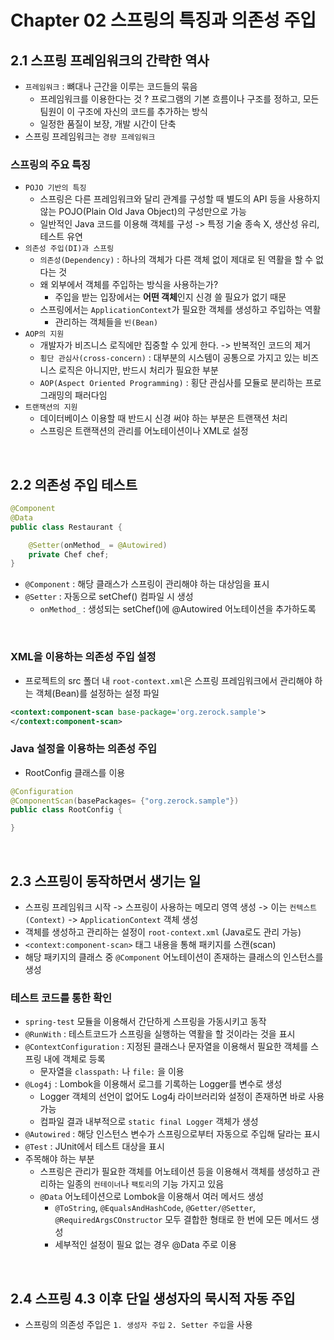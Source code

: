 # Chapter 02 스프링의 특징과 의존성 주입

## 2.1 스프링 프레임워크의 간략한 역사
- `프레임워크` : 뼈대나 근간을 이루는 코드들의 묶음
    - 프레임워크를 이용한다는 것 ? 프로그램의 기본 흐름이나 구조를 정하고, 모든 팀원이 이 구조에 자신의 코드를 추가하는 방식
    - 일정한 품질이 보장, 개발 시간이 단축
- 스프링 프레임워크는 `경량 프레임워크`

### 스프링의 주요 특징
- `POJO 기반의 특징`
    - 스프링은 다른 프레임워크와 달리 관계를 구성할 때 별도의 API 등을 사용하지 않는 POJO(Plain Old Java Object)의 구성만으로 가능
    - 일반적인 Java 코드를 이용해 객체를 구성 -> 특정 기술 종속 X, 생산성 유리, 테스트 유연
- `의존성 주입(DI)과 스프링`
    - `의존성(Dependency)` : 하나의 객체가 다른 객체 없이 제대로 된 역활을 할 수 없다는 것
    - 왜 외부에서 객체를 주입하는 방식을 사용하는가?
        - 주입을 받는 입장에서는 **어떤 객체**인지 신경 쓸 필요가 없기 때문
    - 스프링에서는 `ApplicationContext`가 필요한 객체를 생성하고 주입하는 역활
        - 관리하는 객체들을 `빈(Bean)`
- `AOP의 지원`
    - 개발자가 비즈니스 로직에만 집중할 수 있게 한다. -> 반복적인 코드의 제거
    - `횡단 관심사(cross-concern)` : 대부분의 시스템이 공통으로 가지고 있는 비즈니스 로직은 아니지만, 반드시 처리가 필요한 부분
    - `AOP(Aspect Oriented Programming)` : 횡단 관심사를 모듈로 분리하는 프로그래밍의 패러다임
- `트랜잭션의 지원`
    - 데이터베이스 이용할 때 반드시 신경 써야 하는 부분은 트랜잭션 처리
    - 스프링은 트랜잭션의 관리를 어노테이션이나 XML로 설정
<br>

## 2.2 의존성 주입 테스트
```java
@Component
@Data
public class Restaurant {

    @Setter(onMethod_ = @Autowired)
    private Chef chef;
}
```
- `@Component` : 해당 클래스가 스프링이 관리해야 하는 대상임을 표시
- `@Setter` : 자동으로 setChef() 컴파일 시 생성
    - `onMethod_` : 생성되는 setChef()에 @Autowired 어노테이션을 추가하도록
<br>

### XML을 이용하는 의존성 주입 설정
- 프로젝트의 src 폴더 내 `root-context.xml`은 스프링 프레임워크에서 관리해야 하는 객체(Bean)를 설정하는 설정 파일
```xml
<context:component-scan base-package='org.zerock.sample'>
</context:component-scan>
```

### Java 설정을 이용하는 의존성 주입
- RootConfig 클래스를 이용
```java
@Configuration
@ComponentScan(basePackages= {"org.zerock.sample"})
public class RootConfig {

}
```
<br>

## 2.3 스프링이 동작하면서 생기는 일
- 스프링 프레임워크 시작 -> 스프링이 사용하는 메모리 영역 생성 -> 이는 `컨텍스트(Context)` -> `ApplicationContext` 객체 생성
- 객체를 생성하고 관리하는 설정이 `root-context.xml` (Java로도 관리 가능)
- `<context:component-scan>` 태그 내용을 통해 패키지를 스캔(scan)
- 해당 패키지의 클래스 중 `@Component` 어노테이션이 존재하는 클래스의 인스턴스를 생성

### 테스트 코드를 통한 확인
- `spring-test` 모듈을 이용해서 간단하게 스프링을 가동시키고 동작
- `@RunWith` : 테스트코드가 스프링을 실행하는 역활을 할 것이라는 것을 표시
- `@ContextConfiguration` : 지정된 클래스나 문자열을 이용해서 필요한 객체를 스프링 내에 객체로 등록
    - 문자열을 `classpath:` 나 `file:` 을 이용
- `@Log4j` : Lombok을 이용해서 로그를 기록하는 Logger를 변수로 생성
    - Logger 객체의 선언이 없어도 Log4j 라이브러리와 설정이 존재하면 바로 사용 가능
    - 컴파일 결과 내부적으로 `static final Logger` 객체가 생성
- `@Autowired` : 해당 인스턴스 변수가 스프링으로부터 자동으로 주입해 달라는 표시
- `@Test` : JUnit에서 테스트 대상을 표시
- 주목해야 하는 부분
    - 스프링은 관리가 필요한 객체를 어노테이션 등을 이용해서 객체를 생성하고 관리하는 일종의 `컨테이너`나 `팩토리`의 기능 가지고 있음
    - `@Data` 어노테이션으로 Lombok을 이용해서 여러 메서드 생성
        - `@ToString`, `@EqualsAndHashCode`, `@Getter/@Setter`, `@RequiredArgsCOnstructor` 모두 결합한 형태로 한 번에 모든 메서드 생성
        - 세부적인 설정이 필요 없는 경우 @Data 주로 이용
<br>

## 2.4 스프링 4.3 이후 단일 생성자의 묵시적 자동 주입
- 스프링의 의존성 주입은 `1. 생성자 주입` `2. Setter 주입`을 사용

